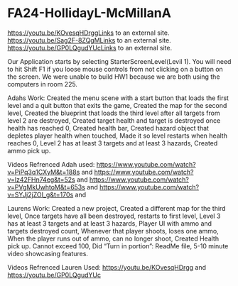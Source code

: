 # FA24-HollidayL-McMillanA
https://youtu.be/KOvesqHDrggLinks to an external site.
https://youtu.be/Sag2F-8ZQgMLinks to an external site.
https://youtu.be/GP0LQgudYUcLinks to an external site.

Our Application starts by selecting StarterScreenLevel(Levil 1). You will need to hit Shift F1 if you loose mouse controls from not clicking on a button on the screen. We were unable to build HW1 because we are both using the computers in room 225. 

Adahs Work:
Created the menu scene with a start button that loads the first level and a quit button that exits the game, 
Created the map for the second level, 
Created the blueprint that loads the third level after all targets from level 2 are destroyed, 
Created target health and target is destroyed once health has reached 0, 
Created health bar, 
Created hazard object that depletes player health when touched, 
Made it so level restarts when health reaches 0, 
Level 2 has at least 3 targets and at least 3 hazards, 
Created ammo pick up.

Videos Refrenced Adah used:
https://www.youtube.com/watch?v=PiPq3q1CXyM&t=188s and 
https://www.youtube.com/watch?v=lz42FHn74eg&t=52s and 
https://www.youtube.com/watch?v=PVgMkUwhtoM&t=653s and 
https://www.youtube.com/watch?v=SYJj2jZOI_g&t=170s and 

Laurens Work:
Created a new project, 
Created a different map for the third level, 
Once targets have all been destroyed, restarts to first level, 
Level 3 has at least 3 targets and at least 3 hazards, 
Player UI with ammo and targets destroyed count, 
Whenever that player shoots, loses one ammo, 
When the player runs out of ammo, can no longer shoot, 
Created Health pick up. Cannot exceed 100, 
Did “Turn in portion”: ReadMe file, 5-10 minute video showcasing features.

Videos Refrenced Lauren Used:
https://youtu.be/KOvesqHDrgg and 
https://youtu.be/GP0LQgudYUc 

